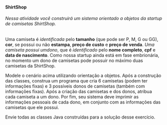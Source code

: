 #### ShirtShop

###### Nessa atividade você construirá um sistema orientado a objetos da startup de camisetas ShirtShop.

Uma camiseta é *identificada* pelo **tamanho** (que pode ser P, M, G ou GG), **cor**, se
possui ou não **estampa**, **preço de custo** e **preço de venda**. *Uma camiseta possui umdono*, que é *identificado* pelo **nome completo**, **cpf** e **data de nascimento**. Como nossa startup ainda está em fase embrionária, no momento um dono de camisetas
pode possuir no máximo duas camisetas da ShirtShop.

Modele o cenário acima utilizando orientação a objetos. Após a construção das
classes, construa um programa que cria 6 camisetas (podem ter informações fixas)
e 3 possíveis donos de camisetas (também com informações fixas). Após a criação
das camisetas e dos donos, atribua cada camiseta a um dono.  Por fim, seu
sistema deve imprimir as informações pessoais de cada dono, em conjunto com as
informações das camisetas que ele possui.

Envie todas as classes Java construídas para a solução desse exercício.
